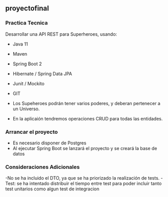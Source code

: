 ## proyectofinal

### Practica Tecnica

Desarrollar una API REST para Superheroes, usando:
- Java 11
- Maven
- Spring Boot 2
- Hibernate / Spring Data JPA
- Junit / Mockito
- GIT

 - Los Supeheroes podrán tener varios poderes, y deberan pertenecer a un Universo.
 - En la aplicaión tendremos operaciones CRUD para todas las entidades.

### Arrancar el proyecto
- Es necesario disponer de Postgres 
- Al ejecutar Spring Boot se lanzará el proyecto y se creará la base de datos

### Consideraciones Adicionales
-No se ha incluido el DTO, ya que se ha priorizado la realización de tests.
-Test: se ha intentado distribuir el tiempo entre test para poder incluir tanto test unitarios como algun test de integracion
